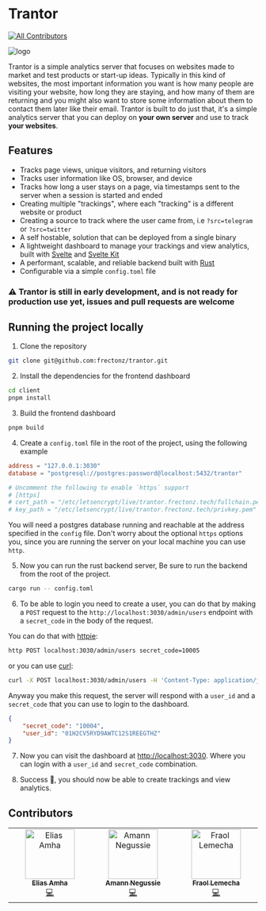 # Trantor
<!-- ALL-CONTRIBUTORS-BADGE:START - Do not remove or modify this section -->
[![All Contributors](https://img.shields.io/badge/all_contributors-3-orange.svg?style=flat-square)](#contributors-)
<!-- ALL-CONTRIBUTORS-BADGE:END -->

![logo](./logo.png)

Trantor is a simple analytics server that focuses on websites made to market and test products or start-up ideas. Typically in this kind of websites, the most important information you want is how many people are visiting your website, how long they are staying, and how many of them are returning and you might also want to store some information about them to contact them later like their email. Trantor is built to do just that, it's a simple analytics server that you can deploy on **your own server** and use to track **your websites**.

## Features

- Tracks page views, unique visitors, and returning visitors
- Tracks user information like OS, browser, and device
- Tracks how long a user stays on a page, via timestamps sent to the server when a session is started and ended
- Creating multiple "trackings", where each "tracking" is a different website or product
- Creating a source to track where the user came from, i.e `?src=telegram` or `?src=twitter`
- A self hostable, solution that can be deployed from a single binary
- A lightweight dashboard to manage your trackings and view analytics, built with [Svelte](https://svelte.dev/) and [Svelte Kit](https://kit.svelte.dev/)
- A performant, scalable, and reliable backend built with [Rust](https://www.rust-lang.org/)
- Configurable via a simple `config.toml` file

### ⚠️ **Trantor** is still in early development, and is not ready for production use yet, issues and pull requests are welcome

## Running the project locally

1. Clone the repository

```bash
git clone git@github.com:frectonz/trantor.git
```

2. Install the dependencies for the frontend dashboard

```bash
cd client
pnpm install
```

3. Build the frontend dashboard

```bash
pnpm build
```

4. Create a `config.toml` file in the root of the project, using the following example

```toml
address = "127.0.0.1:3030"
database = "postgresql://postgres:password@localhost:5432/trantor"

# Uncomment the following to enable `https` support
# [https]
# cert_path = "/etc/letsencrypt/live/trantor.frectonz.tech/fullchain.pem"
# key_path = "/etc/letsencrypt/live/trantor.frectonz.tech/privkey.pem"
```

You will need a postgres database running and reachable at the address specified in the `config` file. Don't worry about the optional `https` options you, since you are running the server on your local machine you can use `http`.

5. Now you can run the rust backend server, Be sure to run the backend from the root of the project.

```bash
cargo run -- config.toml
```

6. To be able to login you need to create a user, you can do that by making a `POST` request to the `http://localhost:3030/admin/users` endpoint with a `secret_code` in the body of the request.

You can do that with [httpie](https://httpie.io/):

```bash
http POST localhost:3030/admin/users secret_code=10005
```

or you can use [curl](https://curl.se/):

```bash
curl -X POST localhost:3030/admin/users -H 'Content-Type: application/json' -d '{"secret_code":"10005"}'
```

Anyway you make this request, the server will respond with a `user_id` and a `secret_code` that you can use to login to the dashboard.

```json
{
    "secret_code": "10004",
    "user_id": "01H2CV5RYD9AWTC12S1REEGTHZ"
}
```

7. Now you can visit the dashboard at <http://localhost:3030>. Where you can login with a `user_id` and `secret_code` combination.

8. Success 🎉, you should now be able to create trackings and view analytics.

## Contributors

<!-- ALL-CONTRIBUTORS-LIST:START - Do not remove or modify this section -->
<!-- prettier-ignore-start -->
<!-- markdownlint-disable -->
<table>
  <tbody>
    <tr>
      <td align="center" valign="top" width="14.28%"><a href="https://echo.dev.et/"><img src="https://avatars.githubusercontent.com/u/45893263?v=4?s=100" width="100px;" alt="Elias Amha"/><br /><sub><b>Elias Amha</b></sub></a><br /><a href="https://github.com/frectonz/trantor/commits?author=0xecho" title="Code">💻</a></td>
      <td align="center" valign="top" width="14.28%"><a href="https://github.com/MannyNe"><img src="https://avatars.githubusercontent.com/u/50913365?v=4?s=100" width="100px;" alt="Amann Negussie"/><br /><sub><b>Amann Negussie</b></sub></a><br /><a href="https://github.com/frectonz/trantor/commits?author=MannyNe" title="Code">💻</a></td>
      <td align="center" valign="top" width="14.28%"><a href="https://frectonz.tech"><img src="https://avatars.githubusercontent.com/u/53809656?v=4?s=100" width="100px;" alt="Fraol Lemecha"/><br /><sub><b>Fraol Lemecha</b></sub></a><br /><a href="https://github.com/frectonz/trantor/commits?author=frectonz" title="Code">💻</a></td>
    </tr>
  </tbody>
</table>

<!-- markdownlint-restore -->
<!-- prettier-ignore-end -->

<!-- ALL-CONTRIBUTORS-LIST:END -->
<!-- prettier-ignore-start -->
<!-- markdownlint-disable -->

<!-- markdownlint-restore -->
<!-- prettier-ignore-end -->

<!-- ALL-CONTRIBUTORS-LIST:END -->
